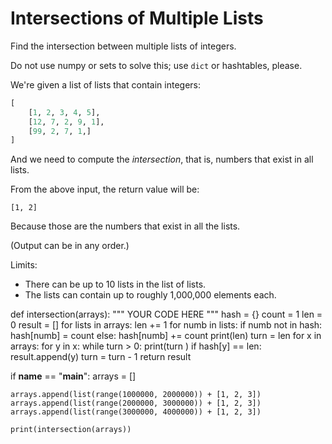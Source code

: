 # Intersections of Multiple Lists

Find the intersection between multiple lists of integers.

Do not use numpy or sets to solve this; use `dict` or hashtables,
please.

We're given a list of lists that contain integers:

```python
[
    [1, 2, 3, 4, 5],
    [12, 7, 2, 9, 1],
    [99, 2, 7, 1,]
]
```

And we need to compute the _intersection_, that is, numbers that exist
in all lists.

From the above input, the return value will be:

```
[1, 2]
```

Because those are the numbers that exist in all the lists.

(Output can be in any order.)

Limits:

* There can be up to 10 lists in the list of lists.
* The lists can contain up to roughly 1,000,000 elements each.

def intersection(arrays):
    """
    YOUR CODE HERE
    """
    hash = {}
    count = 1
    len = 0
    result = []
    for lists in arrays:
        len += 1
        for numb in lists:
            if numb not in hash:
                hash[numb] = count
            else:
                hash[numb] += count
    print(len)
    turn = len
    for x in arrays:
        for y in x: 
            while turn > 0:
                print(turn )
                if hash[y] == len:
                    result.append(y)
                    turn = turn - 1
    return result


if __name__ == "__main__":
    arrays = []

    arrays.append(list(range(1000000, 2000000)) + [1, 2, 3])
    arrays.append(list(range(2000000, 3000000)) + [1, 2, 3])
    arrays.append(list(range(3000000, 4000000)) + [1, 2, 3])

    print(intersection(arrays))

